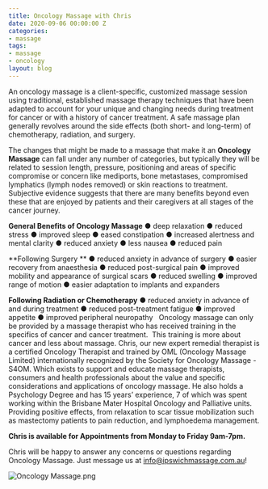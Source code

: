 ```yaml
---
title: Oncology Massage with Chris
date: 2020-09-06 00:00:00 Z
categories:
- massage
tags:
- massage
- oncology
layout: blog
---
```


An oncology massage is a client-specific, customized massage session using traditional, established massage therapy techniques that have been adapted to account for your unique and changing needs during treatment for cancer or with a history of cancer treatment. A safe massage plan generally
revolves around the side effects (both short- and long-term) of chemotherapy, radiation, and surgery.

The changes that might be made to a massage that make it an **Oncology Massage** can fall under any number of categories, but typically they will be related to session length, pressure, positioning and areas of specific compromise or concern like mediports, bone metastases, compromised lymphatics (lymph nodes removed) or skin reactions to treatment. Subjective evidence suggests that there are many benefits beyond even these that are enjoyed by patients and their caregivers at all stages of the cancer journey. 

**General Benefits of Oncology Massage**
● deep relaxation
● reduced stress
● improved sleep
● eased constipation
● increased alertness and mental clarity
● reduced anxiety
● less nausea
● reduced pain

**Following Surgery **
● reduced anxiety in advance of surgery
● easier recovery from anaesthesia
● reduced post-surgical pain
● improved mobility and appearance of surgical scars
● reduced swelling
● improved range of motion
● easier adaptation to implants and expanders 

**Following Radiation or Chemotherapy**
● reduced anxiety in advance of and during treatment
● reduced post-treatment fatigue
● improved appetite
● improved peripheral neuropathy
 
Oncology massage can only be provided by a massage therapist who has received training in the specifics of cancer and cancer treatment.  This training is more about cancer and less about massage. Chris, our new expert remedial therapist is a certified Oncology Therapist and trained by OML (Oncology Massage Limited) internationally recognized by the Society for Oncology Massage - S4OM. Which exists to support and educate massage therapists, consumers and health professionals about the value and specific considerations and applications of oncology massage. He also holds a Psychology Degree and has 15 years’ experience, 7 of which was spent working within the Brisbane Mater Hospital Oncology and Palliative units. Providing positive effects, from relaxation to scar tissue mobilization such as mastectomy patients to pain reduction, and lymphoedema management.

**Chris is available for Appointments from Monday to Friday 9am-7pm.**

Chris will be happy to answer any concerns or questions regarding Oncology Massage. Just message us at info@ipswichmassage.com.au!

![Oncology Massage.png](/uploads/Oncology%20Massage.png)